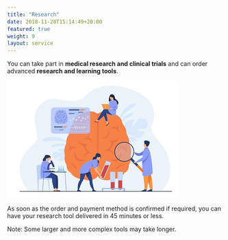 ```yaml
---
title: "Research"
date: 2018-11-28T15:14:49+20:00 
featured: true
weight: 9
layout: service
---
```


You can take part in **medical research and clinical trials** and can order advanced **research and learning tools**.

![Research Tools](/images/illustrations/research.jpg)

As soon as the order and payment method is confirmed if required, you can have your research tool delivered in 45 minutes or less. 

Note: Some larger and more complex tools may take longer.




